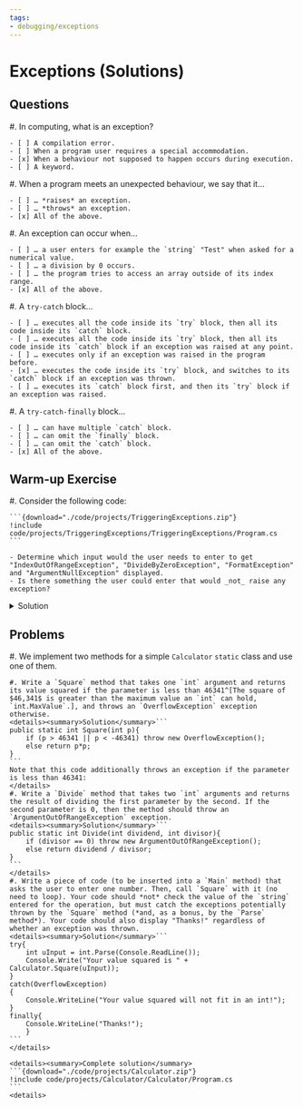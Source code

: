```yaml
---
tags:
- debugging/exceptions
---
```


# Exceptions (Solutions)

## Questions

#. In computing, what is an exception?

    - [ ] A compilation error.
    - [ ] When a program user requires a special accommodation.
    - [x] When a behaviour not supposed to happen occurs during execution.
    - [ ] A keyword.

#. When a program meets an unexpected behaviour, we say that it…

    - [ ] … *raises* an exception.
    - [ ] … *throws* an exception.
    - [x] All of the above.

#. An exception can occur when…

    - [ ] … a user enters for example the `string` "Test" when asked for a numerical value.
    - [ ] … a division by 0 occurs.
    - [ ] … the program tries to access an array outside of its index range.
    - [x] All of the above.

#. A `try-catch` block…

    - [ ] … executes all the code inside its `try` block, then all its code inside its `catch` block.
    - [ ] … executes all the code inside its `try` block, then all its code inside its `catch` block if an exception was raised at any point.
    - [ ] … executes only if an exception was raised in the program before.
    - [x] … executes the code inside its `try` block, and switches to its `catch` block if an exception was thrown.
    - [ ] … executes its `catch` block first, and then its `try` block if an exception was raised.

#. A `try-catch-finally` block…

    - [ ] … can have multiple `catch` block.
    - [ ] … can omit the `finally` block.
    - [ ] … can omit the `catch` block.
    - [x] All of the above.

## Warm-up Exercise

#. Consider the following code:

	```{download="./code/projects/TriggeringExceptions.zip"}
    !include code/projects/TriggeringExceptions/TriggeringExceptions/Program.cs
	```

    - Determine which input would the user needs to enter to get "IndexOutOfRangeException", "DivideByZeroException", "FormatException" and "ArgumentNullException" displayed.
    - Is there something the user could enter that would _not_ raise any exception?

<details><summary>Solution</summary>

Exception | Input
--- | ---
"IndexOutOfRangeException" | Any number greater than 2.
"DivideByZeroException" | 1
"FormatException" | Any string that is not a number (for example, "Test")
"ArgumentNullException" | A `null` string (ctrl + d on linux, ctrl + z on windows)

Entering 0 would not raise any exception.
</details>


## Problems

#. We implement two methods for a simple `Calculator` `static` class and use one of them.

    #. Write a `Square` method that takes one `int` argument and returns its value squared if the parameter is less than 46341^[The square of $46,341$ is greater than the maximum value an `int` can hold, `int.MaxValue`.], and throws an `OverflowException` exception otherwise.
    <details><summary>Solution</summary>```
    public static int Square(int p){
        if (p > 46341 || p < -46341) throw new OverflowException();
        else return p*p;
    }
    ```
    Note that this code additionally throws an exception if the parameter is less than 46341:
    </details>
    #. Write a `Divide` method that takes two `int` arguments and returns the result of dividing the first parameter by the second. If the second parameter is 0, then the method should throw an `ArgumentOutOfRangeException` exception.
    <details><summary>Solution</summary>```
    public static int Divide(int dividend, int divisor){
        if (divisor == 0) throw new ArgumentOutOfRangeException();
        else return dividend / divisor;
    }
    ```
    </details>
    #. Write a piece of code (to be inserted into a `Main` method) that asks the user to enter one number. Then, call `Square` with it (no need to loop). Your code should *not* check the value of the `string` entered for the operation, but must catch the exceptions potentially thrown by the `Square` method (*and, as a bonus, by the `Parse` method*). Your code should also display "Thanks!" regardless of whether an exception was thrown.
    <details><summary>Solution</summary>```
    try{
        int uInput = int.Parse(Console.ReadLine());
        Console.Write("Your value squared is " + Calculator.Square(uInput));
    }
    catch(OverflowException)
    {
        Console.WriteLine("Your value squared will not fit in an int!");
    }
    finally{
        Console.WriteLine("Thanks!");
        }
    ```
    </details>
    
    <details><summary>Complete solution</summary>
    ```{download="./code/projects/Calculator.zip"}
    !include code/projects/Calculator/Calculator/Program.cs
	```
	<details>

    
